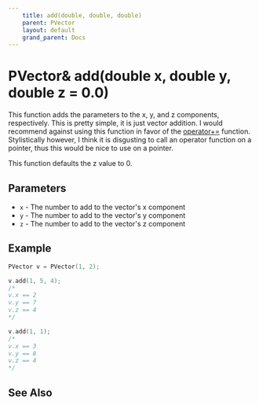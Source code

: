 ```yaml
---
    title: add(double, double, double)
    parent: PVector
    layout: default
    grand_parent: Docs
---
```

# PVector& add(double x, double y, double z = 0.0)
This function adds the parameters to the x, y, and z components, respectively. This is pretty simple, it is just vector addition. I would recommend against using this function in favor of the [operator+=](op_pleq_PVector) function. Stylistically however, I think it is disgusting to call an operator function on a pointer, thus this would be nice to use on a pointer. 

This function defaults the z value to 0. 

## Parameters
- `x` - The number to add to the vector's x component
- `y` - The number to add to the vector's y component
- `z` - The number to add to the vector's z component

## Example
```cpp
PVector v = PVector(1, 2);

v.add(1, 5, 4);
/*
v.x == 2
v.y == 7
v.z == 4
*/

v.add(1, 1);
/*
v.x == 3
v.y == 8
v.z == 4
*/
```

## See Also